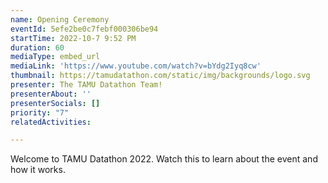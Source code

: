 ```yaml
---
name: Opening Ceremony
eventId: 5efe2be0c7febf000306be94
startTime: 2022-10-7 9:52 PM
duration: 60
mediaType: embed_url
mediaLink: 'https://www.youtube.com/watch?v=bYdg2Iyq8cw'
thumbnail: https://tamudatathon.com/static/img/backgrounds/logo.svg
presenter: The TAMU Datathon Team!
presenterAbout: ''
presenterSocials: []
priority: "7"
relatedActivities: 

---
```

Welcome to TAMU Datathon 2022. Watch this to learn about the event and how it works.
